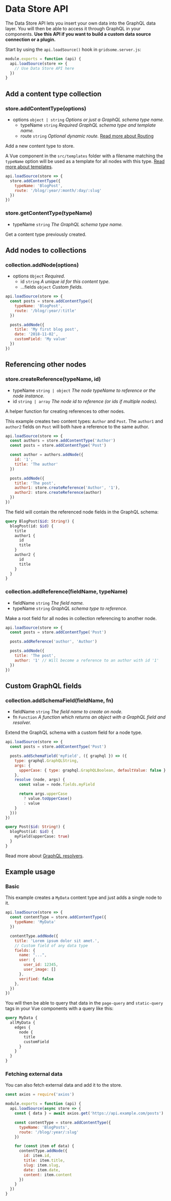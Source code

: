 # Data Store API

The Data Store API lets you insert your own data into the GraphQL data layer. You will then be able to access it through GraphQL in your components. **Use this API if you want to build a custom data source connection or a plugin.**

Start by using the `api.loadSource()` hook in `gridsome.server.js`:

```js
module.exports = function (api) {
  api.loadSource(store => {
    // Use Data Store API here
  })
}
```

## Add a content type collection

### store.addContentType(options)

- options `object | string` *Options or just a GraphQL schema type name.*
  - typeName `string` *Required GraphQL schema type and template name.*
  - route `string` *Optional dynamic route.* [Read more about Routing](/docs/routing)

Add a new content type to store.

A Vue component in the `src/templates` folder with a filename matching the `typeName` option will be used as a template for all nodes with this type. [Read more about templates](/docs/templates).

```js
api.loadSource(store => {
  store.addContentType({
    typeName: 'BlogPost',
    route: '/blog/:year/:month/:day/:slug'
  })
})
```

### store.getContentType(typeName)

- typeName `string` *The GraphQL schema type name.*

Get a content type previously created.

## Add nodes to collections

### collection.addNode(options)

- options `Object` *Required.*
  - id `string` *A unique id for this content type.*
  - ...fields `object` *Custom fields.*

```js
api.loadSource(store => {
  const posts = store.addContentType({
    typeName: 'BlogPost',
    route: '/blog/:year/:title'
  })

  posts.addNode({
    title: 'My first blog post',
    date: '2018-11-02',
    customField: 'My value'
  })
})
```

## Referencing other nodes

### store.createReference(typeName, id)

- typeName `string | object` *The node typeName to reference or the node instance.*
- id `string | array` *The node id to reference (or ids if multiple nodes).*

A helper function for creating references to other nodes.

This example creates two content types: `Author` and `Post`. The `author1` and `author2` fields on `Post` will both have a reference to the same author.

```js
api.loadSource(store => {
  const authors = store.addContentType('Author')
  const posts = store.addContentType('Post')

  const author = authors.addNode({
    id: '1',
    title: 'The author'
  })

  posts.addNode({
    title: 'The post',
    author1: store.createReference('Author', '1'),
    author2: store.createReference(author)
  })
})
```

The field will contain the referenced node fields in the GraphQL schema:

```graphql
query BlogPost($id: String!) {
  blogPost(id: $id) {
    title
    author1 {
      id
      title
    }
    author2 {
      id
      title
    }
  }
}
```

### collection.addReference(fieldName, typeName)

- fieldName `string` *The field name.*
- typeName `string` *GraphQL schema type to reference.*

Make a root field for all nodes in collection referencing to another node.

```js
api.loadSource(store => {
  const posts = store.addContentType('Post')

  posts.addReference('author', 'Author')

  posts.addNode({
    title: 'The post',
    author: '1' // Will become a reference to an author with id '1'
  })
})
```

## Custom GraphQL fields

### collection.addSchemaField(fieldName, fn)

- fieldName `string` *The field name to create on node.*
- fn `Function` *A function which returns an object with a GraphQL field and resolver.*

Extend the GraphQL schema with a custom field for a node type.

```js
api.loadSource(store => {
  const posts = store.addContentType('Post')

  posts.addSchemaField('myField', ({ graphql }) => ({
    type: graphql.GraphQLString,
    args: {
      upperCase: { type: graphql.GraphQLBoolean, defaultValue: false }
    },
    resolve (node, args) {
      const value = node.fields.myField

      return args.upperCase
        ? value.toUpperCase()
        : value
    }
  }))
})
```

```graphql
query Post($id: String!) {
  blogPost(id: $id) {
    myField(upperCase: true)
  }
}
```

Read more about [GraphQL resolvers](https://graphql.org/learn/execution/#root-fields-resolvers).

## Example usage

### Basic

This example creates a `MyData` content type and just adds a single node to it.

```js
api.loadSource(store => {
  const contentType = store.addContentType({
    typeName: 'MyData'
  })

  contentType.addNode({
    title: 'Lorem ipsum dolor sit amet.',
    // Custom field of any data type
    fields: {
      name: "...",
      user: {
        user_id: 12345,
        user_image: []
      },
      verified: false
    },
  })
})
```

You will then be able to query that data in the `page-query` and `static-query` tags in your Vue components with a query like this:

```graphql
query MyData {
  allMyData {
    edges {
      node {
        title
        customField
      }
    }
  }
}
```

### Fetching external data

You can also fetch external data and add it to the store.

```js
const axios = require('axios')

module.exports = function (api) {
  api.loadSource(async store => {
    const { data } = await axios.get('https://api.example.com/posts')

    const contentType = store.addContentType({
      typeName: 'BlogPosts',
      route: '/blog/:year/:slug'
    })

    for (const item of data) {
      contentType.addNode({
        id: item.id,
        title: item.title,
        slug: item.slug,
        date: item.date,
        content: item.content
      })
    }
  })
}
```
